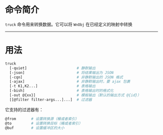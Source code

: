 # 命令简介 

`truck` 命令用来转换数据。它可以将 `WnObj` 在已经定义的映射中转换

-------------------------------------------------------------
# 用法


```bash
truck 
  [-quiet]                       # 静默输出
  [-json]                        # 将结果输出为 JSON
  [-cqn]                         # 非静默输出的 JSON 格式
  [-ajax]                        # 非静默输出时，要 ajax 包裹
  [-t K1,K2...]                  # 表格输出
  [-bish]                        # 表格输出时的格式化
  [-out @{xx}]                   # 模板输出（默认的输出方式 @{id}）
  [[@filter filter-args...]...]  # 过滤器
```

它支持的过滤器有：

```bash
@from       # 设置转换源（桶或者索引）
@to         # 设置转换目标（桶或者索引）
@buf        # 设置缓冲区的大小
```
